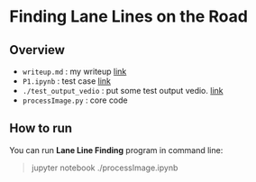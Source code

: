 # **Finding Lane Lines on the Road** 

Overview
---
- `writeup.md` : my writeup [link](https://github.com/zxf8665905/LaneLinesDetection/blob/master/writeup.md)
- `P1.ipynb` : test case [link](https://github.com/zxf8665905/LaneLinesDetection/blob/master/processImage.ipynb)
- `./test_output_vedio` : put some test output vedio. [link](https://github.com/zxf8665905/LaneLinesDetection/tree/master/test_output_vedio)
- `processImage.py`  : core code

## How to run
You can run **Lane Line Finding** program in command line:

> jupyter notebook ./processImage.ipynb
